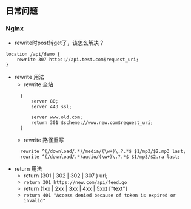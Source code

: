 ## 日常问题


### Nginx
* rewrite时post转get了，该怎么解决？

```
location /api/demo {
    rewrite 307 https://api.test.com$request_uri;
}
```

* rewrite 用法
  - rewrite 全站
  ```
    {
        server 80;
        server 443 ssl;

        server www.old.com;
        return 301 $scheme://www.new.com$request_uri;
    }
    ```
  - rewrite 路径重写
  ```
    rewrite ^(/download/.*)/media/(\w+)\.?.*$ $1/mp3/$2.mp3 last;
    rewrite ^(/download/.*)audio/(\w+)\.?.*$ $1/mp3/$2.ra last;
  ``` 
* return 用法
    - return (301 | 302 | 302 | 307 ) url;
    - `return 301 https://new.com/api/feed.go`
    - return (1xx | 2xx | 3xx | 4xx | 5xx) ["text"] 
    - `return 401 "Access denied because of token is expired or invalid"`